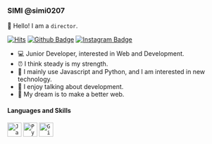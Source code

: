 ###  SIMI @simi0207

👋 Hello! I am a ` director `. 


[![Hits](https://hits.seeyoufarm.com/api/count/incr/badge.svg?url=https%3A%2F%2Fgithub.com%2Fleegeunhyeok&count_bg=%23A0A0A0&title_bg=%23555555&icon=github.svg&icon_color=%23FFFFFF&title=hits&edge_flat=true)](https://hits.seeyoufarm.com)
[![Github Badge](http://img.shields.io/badge/-Github-000000?style=flat-square&logo=github&link=https://github.com/simi0207)](https://github.com/simi0207)
[![Instagram Badge](https://img.shields.io/badge/Instagram-ff69b4?style=flat-square&logo=instagram&logoColor=white&link=https://instagram.com/_u/xeovii)](https://instagram.com/_u/xeovii)

- 💻 Junior Developer, interested in Web and Development.
- ⏰ I think steady is my strength.
- 📝 I mainly use Javascript and Python, and I am interested in new technology.
- 🙌 I enjoy talking about development.
- 🌈 My dream is to make a better web.

#### Languages and Skills

<code><img alt="Javascript" src="https://user-images.githubusercontent.com/26512984/88481835-aba64280-cf98-11ea-80a7-c6c5ae3a1235.jpg" width="32"></code>
<code><img alt="Python" src="https://user-images.githubusercontent.com/26512984/88481834-ab0dac00-cf98-11ea-93a7-7b23c240c59c.jpg" width="32"></code>
<code><img alt="Git" src="https://user-images.githubusercontent.com/26512984/88481839-ad700600-cf98-11ea-8168-e795e299b730.png" width="32"></code>


<!--
**leegeunhyeok/simi0207** is a ✨ _special_ ✨ repository because its `README.md` (this file) appears on your GitHub profile.

Here are some ideas to get you started:

- 🔭 I’m currently working on ...
- 🌱 I’m currently learning ...
- 👯 I’m looking to collaborate on ...
- 🤔 I’m looking for help with ...
- 💬 Ask me about ...
- 📫 How to reach me: ...
- 😄 Pronouns: ...
- ⚡ Fun fact: ...
-->

